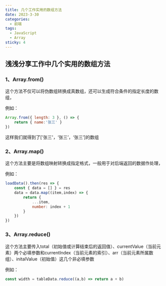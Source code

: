 ```yaml
---
title: 几个工作实用的数组方法
date: 2023-3-30
categories:
  - 前端
tags:
  - JavaScript
  - Array
sticky: 4
---
```

## 浅浅分享工作中几个实用的数组方法

### 1、Array.from()

这个方法不仅可以将伪数组转换成真数组，还可以生成符合条件的指定长度的数组，

例如：

```javascript
Array.from({ length: 3 }, () => {
    return { name:'张三' }
})
```

这样我们就得到了['张三'，‘张三’，‘张三’]的数组

### 2、Array.map()

这个方法主要是将数组映射转换成指定格式，一般用于对后端返回的数据作处理，

例如：

```javascript
loadData().then(res => {
    const { data = [] } = res
    data = data.map((item,index) => {
        return {
            ...item,
            number: index + 1
        }
    })
})
```

### 3、Array.reduce()

这个方法主要传入total（初始值或计算结束后的返回值）、currentValue（当前元素）两个必填参数和currentIndex（当前元素的索引）、arr（当前元素所属数组）、initalValue（初始值）这几个非必填参数

例如：

```javascript
const width = tableData.reduce((a,b) => return a + b)
```

